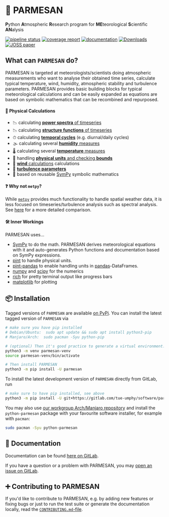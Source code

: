 # 🧀 PARMESAN

**P**ython **A**tmospheric **R**esearch program for **ME**teorological **S**cientific **AN**alysis

[![pipeline status](https://gitlab.com/tue-umphy/software/parmesan/badges/master/pipeline.svg)](https://gitlab.com/tue-umphy/software/parmesan/-/pipelines)
[![coverage report](https://gitlab.com/tue-umphy/software/parmesan/badges/master/coverage.svg)](https://tue-umphy.gitlab.io/software/parmesan/coverage-report/)
[![documentation](https://img.shields.io/badge/documentation-here%20on%20GitLab-brightgreen.svg)](https://tue-umphy.gitlab.io/software/parmesan)
[![Downloads](https://static.pepy.tech/badge/parmesan)](https://pepy.tech/project/parmesan)
[![JOSS paper](https://joss.theoj.org/papers/10.21105/joss.06127/status.svg)](https://doi.org/10.21105/joss.06127)

## What can `PARMESAN` do?

PARMESAN is targeted at meteorologists/scientists doing atmospheric measurements who want to analyse their obtained time series, calculate typical temperature, wind, humidity, atmospheric stability and turbulence parameters.
PARMESAN provides basic building blocks for typical meteorological calculations and can be easily expanded as equations are based on symbolic mathematics that can be recombined and repurposed.

#### 🔢 Physical Calculations

- 📉 calculating [**power spectra** of timeseries](https://tue-umphy.gitlab.io/software/parmesan/notebooks/spectrum.html)
- 📉 calculating [**structure functions** of timeseries](https://tue-umphy.gitlab.io/software/parmesan/notebooks/structure.html)
- ⏱ calculating [**temporal cycles**](https://tue-umphy.gitlab.io/software/parmesan/api/parmesan.aggregate.html#parmesan.aggregate.temporal_cycle) (e.g. diurnal/daily cycles)
- 🌫 calculating several [**humidity** measures](https://tue-umphy.gitlab.io/software/parmesan/api/parmesan.gas.humidity.html)
- 🌡 calculating several [**temperature** measures](https://tue-umphy.gitlab.io/software/parmesan/api/parmesan.gas.temperature.html)
- 📜 handling [**physical units** and checking **bounds**](https://tue-umphy.gitlab.io/software/parmesan/settings.html)
- 🍃 [**wind** calculations](https://tue-umphy.gitlab.io/software/parmesan/api/parmesan.wind.html) calculations
- 💨 [**turbulence parameters**](https://tue-umphy.gitlab.io/software/parmesan/api/parmesan.turbulence.html)
- 🔢 based on reusable [SymPy](https://sympy.org) symbolic mathematics

#### ❓ Why not `metpy`?

While [`metpy`](https://unidata.github.io/MetPy) provides much functionality to handle spatial weather data, it is less focused on timeseries/turbulence analysis such as spectral analysis. See [here](https://tue-umphy.gitlab.io/software/parmesan#why-not-metpy) for a more detailed comparison.


#### 🛠️ Inner Workings

PARMESAN uses...

- [SymPy](https://sympy.org) to do the math. PARMESAN derives meteorological equations with it and auto-generates Python functions and documentation based on SymPy expressions.
- [pint](https://pint.readthedocs.io/) to handle physical units.
- [pint-pandas](https://github.com/hgrecco/pint-pandas) to enable handling units in [pandas](https://pandas.pydata.org/)-DataFrames.
- [numpy](https://numpy.org) and [scipy](https://scipy.org/) for the numerics
- [rich](https://rich.readthedocs.io/) for pretty terminal output like progress bars
- [matplotlib](https://matplotlib.org/) for plotting

## 📦 Installation

Tagged versions of `PARMESAN` are available [on PyPi](https://pypi.org/project/parmesan/).
You can install the latest tagged version of `PARMESAN` via

```bash
# make sure you have pip installed
# Debian/Ubuntu:  sudo apt update && sudo apt install python3-pip
# Manjaro/Arch:  sudo pacman -Syu python-pip

# (optional) Then it's good practice to generate a virtual environment:
python3 -m venv parmesan-venv
source parmesan-venv/bin/activate

# Then install PARMESAN
python3 -m pip install -U parmesan
```

To install the latest development version of `PARMESAN` directly from GitLab, run

```bash
# make sure to have pip installed, see above
python3 -m pip install -U git+https://gitlab.com/tue-umphy/software/parmesan
```

You may also use [our workgroup Arch/Manjaro repository](https://gitlab.com/tue-umphy/workgroup-software/repository) and install the `python-parmesan` package with your favourite software installer, for example with `pacman`:

```bash
sudo pacman -Syu python-parmesan
```

## 📖 Documentation

Documentation can be found [here on GitLab](https://tue-umphy.gitlab.io/software/parmesan).

If you have a question or a problem with PARMESAN, you may [open an issue on GitLab](https://gitlab.com/tue-umphy/software/parmesan/-/issues/new).

## ➕ Contributing to PARMESAN

If you'd like to contribute to PARMESAN, e.g. by adding new features or fixing bugs or just to run the test suite or generate the documentation locally, read the [`CONTRIBUTING.md`-file](https://gitlab.com/tue-umphy/software/parmesan/-/blob/master/CONTRIBUTING.md).
